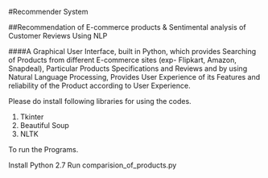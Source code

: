 #Recommender System

##Recommendation of E-commerce products & Sentimental analysis of Customer Reviews Using NLP

####A Graphical User Interface, built in Python, which provides Searching of Products from different E-commerce sites (exp- Flipkart, Amazon, Snapdeal), Particular Products Specifications and Reviews and by using Natural Language Processing, Provides User Experience of its Features and reliability of the Product according to User Experience.

Please do install following libraries for using the codes.

 1. Tkinter
 2. Beautiful Soup
 3. NLTK
 
To run the Programs.
 
 Install Python 2.7 
 Run comparision_of_products.py
